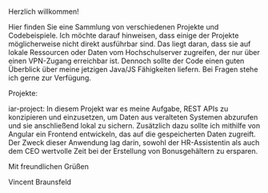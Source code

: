 Herzlich willkommen! 

Hier finden Sie eine Sammlung von verschiedenen Projekte und Codebeispiele. Ich möchte darauf hinweisen, dass einige der Projekte möglicherweise nicht direkt ausführbar sind. Das liegt daran, dass sie auf lokale Ressourcen oder Daten vom Hochschulserver zugreifen, der nur über einen VPN-Zugang erreichbar ist. Dennoch sollte der Code einen guten Überblick über meine jetzigen Java/JS Fähigkeiten liefern. Bei Fragen stehe ich gerne zur Verfügung.

Projekte:

iar-project: In diesem Projekt war es meine Aufgabe, REST APIs zu konzipieren und einzusetzen, um Daten aus veralteten Systemen abzurufen und sie anschließend lokal zu sichern. Zusätzlich dazu sollte ich mithilfe von Angular ein Frontend entwickeln, das auf die gespeicherten Daten zugreift. Der Zweck dieser Anwendung lag darin, sowohl der HR-Assistentin als auch dem CEO wertvolle Zeit bei der Erstellung von Bonusgehältern zu ersparen.





Mit freundlichen Grüßen

Vincent Braunsfeld
